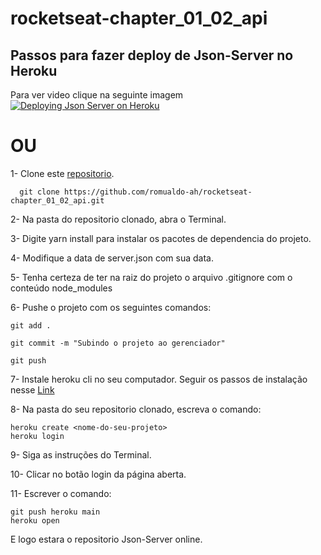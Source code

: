 ﻿# rocketseat-chapter_01_02_api

## Passos para fazer deploy de Json-Server no Heroku
Para ver video clique na seguinte imagem
[![Deploying Json Server on Heroku](https://img.youtube.com/vi/FLnxgSZ0DG4/maxresdefault.jpg)](https://youtu.be/FLnxgSZ0DG4)

# OU
1- Clone este <a href="https://github.com/romualdo-ah/rocketseat-chapter_01_02_api">repositorio</a>. 

      git clone https://github.com/romualdo-ah/rocketseat-chapter_01_02_api.git

2- Na pasta do repositorio clonado, abra o Terminal.

3- Digite yarn install para instalar os pacotes de dependencia do projeto.

4- Modifique a data de server.json com sua data.

5- Tenha certeza de ter na raiz do projeto o arquivo .gitignore com o conteúdo node_modules

6- Pushe o projeto com os seguintes comandos: 
      
    git add .
      
    git commit -m "Subindo o projeto ao gerenciador"
      
    git push
      
7- Instale heroku cli no seu computador. Seguir os passos de instalação nesse <a href="https://devcenter.heroku.com/articles/heroku-cli">Link</a>

8- Na pasta do seu repositorio clonado, escreva o comando:
    
    heroku create <nome-do-seu-projeto>
    heroku login

9- Siga as instruções do Terminal.

10- Clicar no botão login da página aberta.

11- Escrever o comando:

    git push heroku main
    heroku open
    
E logo estara o repositorio Json-Server online.
